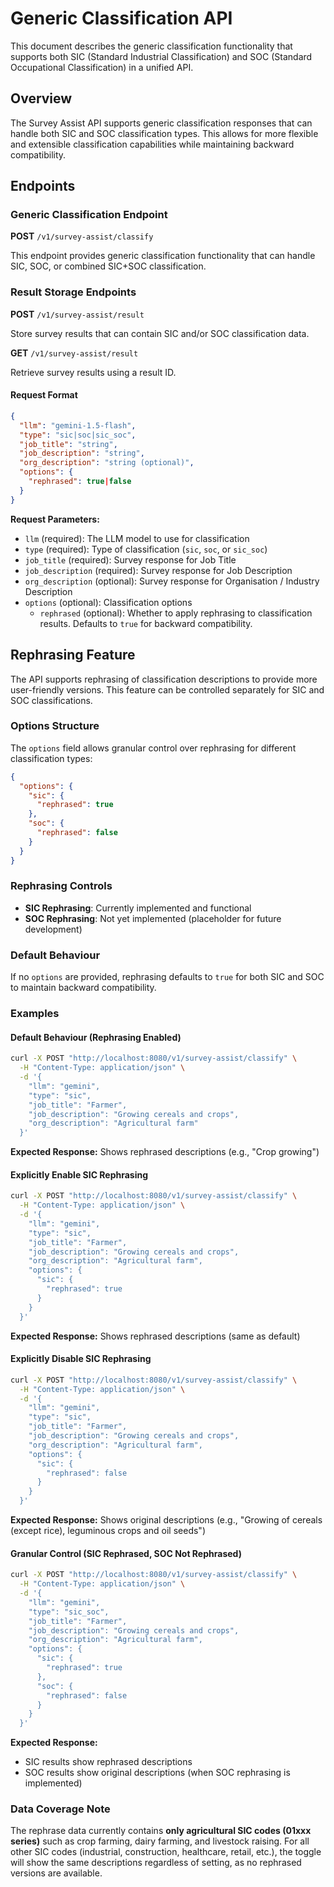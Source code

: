 # Generic Classification API

This document describes the generic classification functionality that supports both SIC (Standard Industrial Classification) and SOC (Standard Occupational Classification) in a unified API.

## Overview

The Survey Assist API supports generic classification responses that can handle both SIC and SOC classification types. This allows for more flexible and extensible classification capabilities while maintaining backward compatibility.

## Endpoints

### Generic Classification Endpoint

**POST** `/v1/survey-assist/classify`

This endpoint provides generic classification functionality that can handle SIC, SOC, or combined SIC+SOC classification.

### Result Storage Endpoints

**POST** `/v1/survey-assist/result`

Store survey results that can contain SIC and/or SOC classification data.

**GET** `/v1/survey-assist/result`

Retrieve survey results using a result ID.

#### Request Format

```json
{
  "llm": "gemini-1.5-flash",
  "type": "sic|soc|sic_soc",
  "job_title": "string",
  "job_description": "string",
  "org_description": "string (optional)",
  "options": {
    "rephrased": true|false
  }
}
```

**Request Parameters:**

- `llm` (required): The LLM model to use for classification
- `type` (required): Type of classification (`sic`, `soc`, or `sic_soc`)
- `job_title` (required): Survey response for Job Title
- `job_description` (required): Survey response for Job Description  
- `org_description` (optional): Survey response for Organisation / Industry Description
- `options` (optional): Classification options
  - `rephrased` (optional): Whether to apply rephrasing to classification results. Defaults to `true` for backward compatibility.

## Rephrasing Feature

The API supports rephrasing of classification descriptions to provide more user-friendly versions. This feature can be controlled separately for SIC and SOC classifications.

### Options Structure

The `options` field allows granular control over rephrasing for different classification types:

```json
{
  "options": {
    "sic": {
      "rephrased": true
    },
    "soc": {
      "rephrased": false
    }
  }
}
```

### Rephrasing Controls

- **SIC Rephrasing**: Currently implemented and functional
- **SOC Rephrasing**: Not yet implemented (placeholder for future development)

### Default Behaviour

If no `options` are provided, rephrasing defaults to `true` for both SIC and SOC to maintain backward compatibility.

### Examples

#### Default Behaviour (Rephrasing Enabled)

```bash
curl -X POST "http://localhost:8080/v1/survey-assist/classify" \
  -H "Content-Type: application/json" \
  -d '{
    "llm": "gemini",
    "type": "sic",
    "job_title": "Farmer",
    "job_description": "Growing cereals and crops",
    "org_description": "Agricultural farm"
  }'
```

**Expected Response:** Shows rephrased descriptions (e.g., "Crop growing")

#### Explicitly Enable SIC Rephrasing

```bash
curl -X POST "http://localhost:8080/v1/survey-assist/classify" \
  -H "Content-Type: application/json" \
  -d '{
    "llm": "gemini",
    "type": "sic",
    "job_title": "Farmer",
    "job_description": "Growing cereals and crops",
    "org_description": "Agricultural farm",
    "options": {
      "sic": {
        "rephrased": true
      }
    }
  }'
```

**Expected Response:** Shows rephrased descriptions (same as default)

#### Explicitly Disable SIC Rephrasing

```bash
curl -X POST "http://localhost:8080/v1/survey-assist/classify" \
  -H "Content-Type: application/json" \
  -d '{
    "llm": "gemini",
    "type": "sic",
    "job_title": "Farmer",
    "job_description": "Growing cereals and crops",
    "org_description": "Agricultural farm",
    "options": {
      "sic": {
        "rephrased": false
      }
    }
  }'
```

**Expected Response:** Shows original descriptions (e.g., "Growing of cereals (except rice), leguminous crops and oil seeds")

#### Granular Control (SIC Rephrased, SOC Not Rephrased)

```bash
curl -X POST "http://localhost:8080/v1/survey-assist/classify" \
  -H "Content-Type: application/json" \
  -d '{
    "llm": "gemini",
    "type": "sic_soc",
    "job_title": "Farmer",
    "job_description": "Growing cereals and crops",
    "org_description": "Agricultural farm",
    "options": {
      "sic": {
        "rephrased": true
      },
      "soc": {
        "rephrased": false
      }
    }
  }'
```

**Expected Response:** 
- SIC results show rephrased descriptions
- SOC results show original descriptions (when SOC rephrasing is implemented)

### Data Coverage Note

The rephrase data currently contains **only agricultural SIC codes (01xxx series)** such as crop farming, dairy farming, and livestock raising. For all other SIC codes (industrial, construction, healthcare, retail, etc.), the toggle will show the same descriptions regardless of setting, as no rephrased versions are available.
